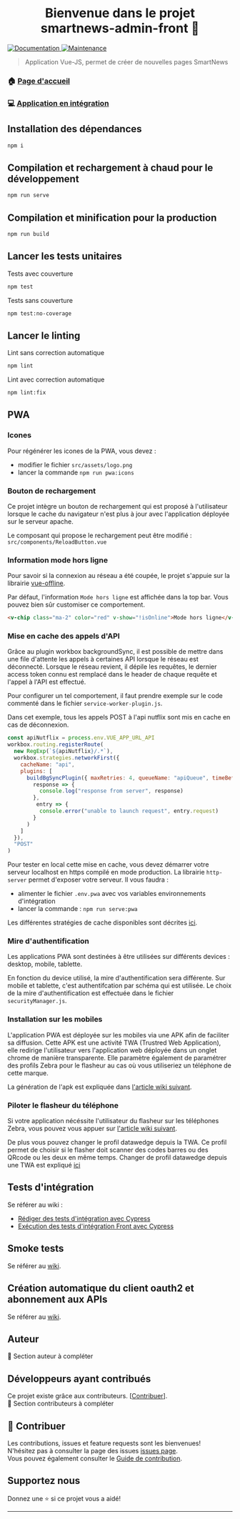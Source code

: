 <h1 align="center">Bienvenue dans le projet smartnews-admin-front 👋</h1>
<p>
  <a href="https://github.com/ugieiris/smartnews-admin-front#readme" target="_blank">
    <img alt="Documentation" src="https://img.shields.io/badge/documentation-yes-brightgreen.svg" />
  </a>
  <a href="https://github.com/ugieiris/smartnews-admin-front/graphs/commit-activity" target="_blank">
    <img alt="Maintenance" src="https://img.shields.io/badge/Maintained%3F-yes-green.svg" />
  </a>
</p>

>Application Vue-JS, permet de créer de nouvelles pages SmartNews<br />

### 🏠 [Page d'accueil](https://github.com/ugieiris/smartnews-admin-front#readme)

### 💻 [Application en intégration](http://smartnews-admin-front.devint.groupement.systeme-u.fr/)

## Installation des dépendances

```sh
npm i
```

## Compilation et rechargement à chaud pour le développement

```sh
npm run serve
```

## Compilation et minification pour la production

```sh
npm run build
```

## Lancer les tests unitaires

Tests avec couverture

```sh
npm test
```

Tests sans couverture

```sh
npm test:no-coverage
```

## Lancer le linting

Lint sans correction automatique

```sh
npm lint
```

Lint avec correction automatique

```sh
npm lint:fix
```

## PWA
### Icones

Pour régénérer les icones de la PWA, vous devez :
- modifier le fichier ``src/assets/logo.png``
- lancer la commande ``npm run pwa:icons``

### Bouton de rechargement
Ce projet intègre un bouton de rechargement qui est proposé à l'utilisateur lorsque le cache du navigateur n'est plus à jour avec l'application déployée sur le serveur apache.

Le composant qui propose le rechargement peut être modifié : ``src/components/ReloadButton.vue``

### Information mode hors ligne
Pour savoir si la connexion au réseau a été coupée, le projet s'appuie sur la librairie [vue-offline](https://github.com/filrak/vue-offline).

Par défaut, l'information ``Mode hors ligne`` est affichée dans la top bar. Vous pouvez bien sûr customiser ce comportement.
````html
<v-chip class="ma-2" color="red" v-show="!isOnline">Mode hors ligne</v-chip>
````
### Mise en cache des appels d'API
Grâce au plugin workbox backgroundSync, il est possible de mettre dans une file d'attente les appels à certaines API lorsque le réseau est déconnecté.
Lorsque le réseau revient, il dépile les requêtes, le dernier access token connu est remplacé dans le header de chaque requête et l'appel à l'API est effectué.

Pour configurer un tel comportement, il faut prendre exemple sur le code commenté dans le fichier ``service-worker-plugin.js``.

Dans cet exemple, tous les appels POST à l'api nutflix sont mis en cache en cas de déconnexion.
````js
const apiNutflix = process.env.VUE_APP_URL_API
workbox.routing.registerRoute(
  new RegExp(`${apiNutflix}/.*`),
  workbox.strategies.networkFirst({
    cacheName: "api",
    plugins: [
      buildBgSyncPlugin({ maxRetries: 4, queueName: "apiQueue", timeBeforeRetryInSec: 1 },
        response => {
          console.log("response from server", response)
        },
         entry => {
          console.error("unable to launch request", entry.request)
        }
      )
    ]
  }),
  "POST"
)
````

Pour tester en local cette mise en cache, vous devez démarrer votre serveur localhost en https compilé en mode production. La librairie ``http-server`` permet d'exposer votre serveur. 
Il vous faudra :
- alimenter le fichier ``.env.pwa`` avec vos variables environnements d'intégration
- lancer la commande : ``npm run serve:pwa``

Les différentes stratégies de cache disponibles sont décrites [ici](https://developers.google.com/web/tools/workbox/modules/workbox-strategies).

### Mire d'authentification
Les applications PWA sont destinées à être utilisées sur différents devices : desktop, mobile, tablette.

En fonction du device utilisé, la mire d'authentification sera différente. Sur mobile et tablette, c'est authentifcation par schéma qui est utilisée.
Le choix de la mire d'authentification est effectuée dans le fichier ``securityManager.js``.

### Installation sur les mobiles
L'application PWA est déployée sur les mobiles via une APK afin de faciliter sa diffusion. Cette APK est une activité TWA (Trustred Web Application), elle redirige l'utilisateur vers l'application web déployée dans un onglet chrome de manière transparente. Elle paramètre également de paramétrer des profils Zebra pour le flasheur au cas où vous utiliseriez un téléphone de cette marque.

La génération de l'apk est expliquée dans [l'article wiki suivant](https://confluence.systeme-u.com/pages/viewpage.action?pageId=6396177).

 ### Piloter le flasheur du téléphone
Si votre application nécéssite l'utilisateur du flasheur sur les téléphones Zebra, vous pouvez vous appuer sur [l'article wiki suivant](https://confluence.systeme-u.com/pages/viewpage.action?pageId=6396215).

De plus vous pouvez changer le profil datawedge depuis la TWA. Ce profil permet de choisir si le flasher doit scanner des codes barres ou des QRcode ou les deux en même temps. Changer de profil datawedge depuis une TWA est expliqué [ici](https://confluence.systeme-u.com/display/DTDD/Appeler+un+intent+depuis+une+PWA)

## Tests d'intégration
Se référer au wiki : 
- [Rédiger des tests d'intégration avec Cypress](https://confluence.systeme-u.com/pages/viewpage.action?pageId=6399195)
- [Exécution des tests d'intégration Front avec Cypress](https://confluence.systeme-u.com/pages/viewpage.action?pageId=6399199)

## Smoke tests
Se référer au [wiki](https://confluence.systeme-u.com/display/DTDD/Les+smoke+tests).

## Création automatique du client oauth2 et abonnement aux APIs
Se référer au [wiki](https://confluence.systeme-u.com/pages/viewpage.action?pageId=14523100).

## Auteur

👤 Section auteur à compléter

## Développeurs ayant contribués

Ce projet existe grâce aux contributeurs. [[Contribuer](CONTRIBUTING.md)].<br />
👷 Section contributeurs à compléter

## 🤝 Contribuer

Les contributions, issues et feature requests sont les bienvenues!<br />N'hésitez pas à consulter la page des issues [issues page](https://github.com/ugieiris/smartnews-admin-front/issues).<br />Vous pouvez également consulter le [Guide de contribution](CONTRIBUTING.md).

## Supportez nous

Donnez une ⭐️ si ce projet vous a aidé!

---
